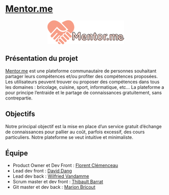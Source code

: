 # [Mentor.me](https://projet-mentor-me.netlify.app/)

<center><img src="front\src\assets\images\LogoMentorMe-maxi.svg" height=75px/></center>

## Présentation du projet

[Mentor.me](https://projet-mentor-me.netlify.app/) est une plateforme communautaire de personnes souhaitant partager leurs compétences et/ou profiter des compétences proposées. Les utilisateurs peuvent trouver ou proposer des compétences dans tous les domaines : bricolage, cuisine, sport, informatique, etc… La plateforme a pour principe l’entraide et le partage de connaissances gratuitement, sans contrepartie.

## Objectifs

Notre principal objectif est la mise en place d’un service gratuit d’échange de connaissances pour pallier au coût, parfois excessif, des cours particuliers. Notre plateforme se veut intuitive et minimaliste.

## Équipe

- Product Owner et Dev Front : [Florent Clémenceau](https://github.com/FloClem)
- Lead dev front : [David Dang](https://github.com/Davnc988)
- Lead dev back : [Wilfried Vandamme](https://github.com/WilloisS)
- Scrum master et dev front : [Thibault Barrat](https://github.com/thibault-barrat)
- Git master et dev back : [Marion Bricout](https://github.com/Axurynn)
